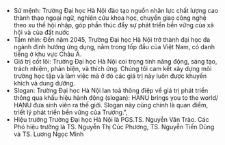 - Sứ mệnh: Trường Đại học Hà Nội đào tạo nguồn nhân lực chất lượng cao thành thạo ngoại ngữ, nghiên cứu khoa học, chuyển giao công nghệ theo xu thế hội nhập, góp phần thúc đẩy sự phát triển bền vững của xã hội và của đất nước
- Tầm nhìn: Đến năm 2045, Trường Đại học Hà Nội trở thành đại học đa ngành định hướng ứng dụng, nằm trong tốp đầu của Việt Nam, có danh tiếng ở khu vực Châu Á.
- Giá trị cốt lõi: Trường Đại học Hà Nội coi trọng tính năng động, sáng tạo, trách nhiệm, phản biện, và thích ứng. Chúng tôi cam kết xây dựng môi trường học tập và làm việc mà ở đó các giá trị này luôn được khuyến khích và dung dưỡng.
- Slogan: Trường Đại học Hà Nội lan toả thông điệp về giá trị phát triển thông qua khẩu hiệu hành động (slogan): HANU brings you to the world/ HANU đưa sinh viên ra thế giới. Slogan này cũng chính là quan điểm, triết lý phát triển bền vững của Trường.",
- Hiệu trưởng Trường Đại học Hà Nội là PGS.TS. Nguyễn Văn Trào. Các Phó hiệu trưởng là TS. Nguyễn Thị Cúc Phương, TS. Nguyễn Tiến Dũng và TS. Lương Ngọc Minh
























































